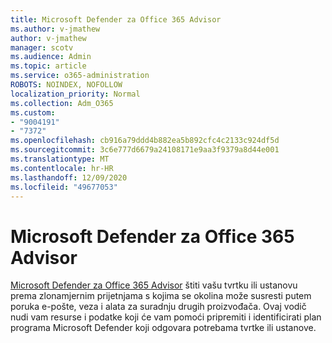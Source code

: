 ```yaml
---
title: Microsoft Defender za Office 365 Advisor
ms.author: v-jmathew
author: v-jmathew
manager: scotv
ms.audience: Admin
ms.topic: article
ms.service: o365-administration
ROBOTS: NOINDEX, NOFOLLOW
localization_priority: Normal
ms.collection: Adm_O365
ms.custom:
- "9004191"
- "7372"
ms.openlocfilehash: cb916a79ddd4b882ea5b892cfc4c2133c924df5d
ms.sourcegitcommit: 3c6e777d6679a24108171e9aa3f9379a8d44e001
ms.translationtype: MT
ms.contentlocale: hr-HR
ms.lasthandoff: 12/09/2020
ms.locfileid: "49677053"
---
```

# <a name="microsoft-defender-for-office-365-advisor"></a>Microsoft Defender za Office 365 Advisor

[Microsoft Defender za Office 365 Advisor](https://go.microsoft.com/fwlink/?linkid=2146614) štiti vašu tvrtku ili ustanovu prema zlonamjernim prijetnjama s kojima se okolina može susresti putem poruka e-pošte, veza i alata za suradnju drugih proizvođača. Ovaj vodič nudi vam resurse i podatke koji će vam pomoći pripremiti i identificirati plan programa Microsoft Defender koji odgovara potrebama tvrtke ili ustanove.
